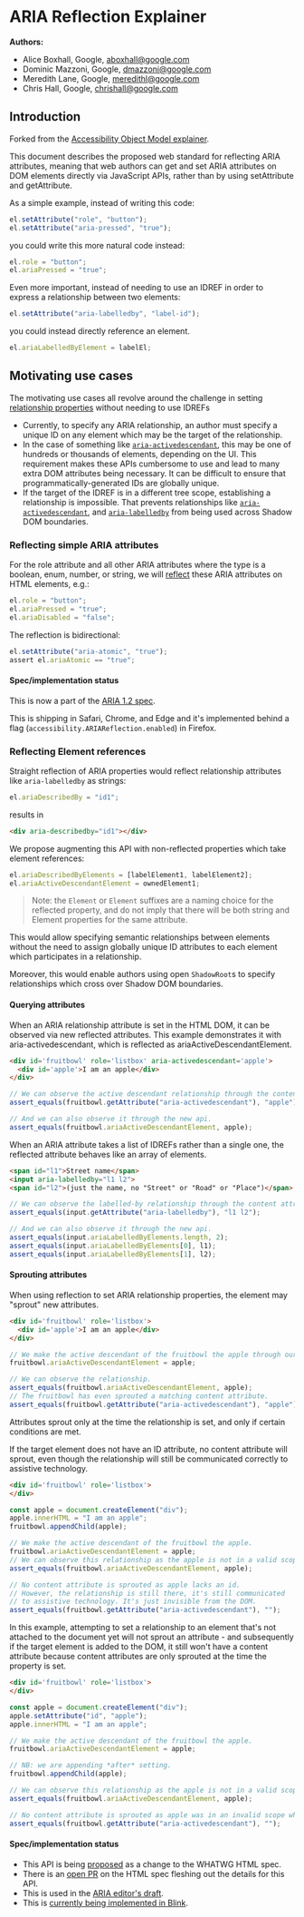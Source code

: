 # ARIA Reflection Explainer

**Authors:**

- Alice Boxhall, Google, aboxhall@google.com
- Dominic Mazzoni, Google, dmazzoni@google.com
- Meredith Lane, Google, meredithl@google.com
- Chris Hall, Google, chrishall@google.com

## Introduction

Forked from the [Accessibility Object Model explainer](explainer.md).

This document describes the proposed web standard for reflecting ARIA attributes,
meaning that web authors can get and set ARIA attributes on DOM elements directly
via JavaScript APIs, rather than by using setAttribute and getAttribute.

As a simple example, instead of writing this code:
```js
el.setAttribute("role", "button");
el.setAttribute("aria-pressed", "true");
```

you could write this more natural code instead:
```js
el.role = "button";
el.ariaPressed = "true";
```

Even more important, instead of needing to use an IDREF in order to
express a relationship between two elements:
```js
el.setAttribute("aria-labelledby", "label-id");
```

you could instead directly reference an element.
```js
el.ariaLabelledByElement = labelEl;
```

## Motivating use cases

The motivating use cases all revolve around the challenge in setting [relationship properties](https://www.w3.org/TR/wai-aria-1.1/#attrs_relationships) without needing to use IDREFs
   - Currently, to specify any ARIA relationship,
     an author must specify a unique ID on any element which may be the target
     of the relationship.
   - In the case of something like
     [`aria-activedescendant`](https://www.w3.org/TR/wai-aria-1.1/#aria-activedescendant),
     this may be one of hundreds or thousands of elements,
     depending on the UI.
     This requirement makes these APIs cumbersome to use
     and lead to many extra DOM attributes being necessary.
     It can be difficult to ensure that programmatically-generated IDs are globally unique.
   - If the target of the IDREF is in a different tree scope, establishing a
     relationship is impossible. That prevents relationships like
     [`aria-activedescendant`](https://www.w3.org/TR/wai-aria-1.1/#aria-activedescendant),
     and
     [`aria-labelledby`](https://www.w3.org/TR/wai-aria-1.1/#aria-labelledby)
     from being used across Shadow DOM boundaries.

### Reflecting simple ARIA attributes

For the role attribute and all other ARIA attributes where the type is a boolean,
enum, number, or string, we will
[reflect](https://html.spec.whatwg.org/multipage/common-dom-interfaces.html#reflect)
these ARIA attributes on HTML elements, e.g.:

```js
el.role = "button";
el.ariaPressed = "true";
el.ariaDisabled = "false";
```

The reflection is bidirectional:
```js
el.setAttribute("aria-atomic", "true");
assert el.ariaAtomic == "true";
```

#### Spec/implementation status

This is now a part of the [ARIA 1.2 spec](https://www.w3.org/TR/wai-aria-1.2/#idl-interface).

This is shipping in Safari, Chrome, and Edge and it's implemented behind a flag
(`accessibility.ARIAReflection.enabled`) in Firefox.

### Reflecting Element references

Straight reflection of ARIA properties
would reflect relationship attributes like `aria-labelledby` as strings:

```js
el.ariaDescribedBy = "id1";
```

results in

```html
<div aria-describedby="id1"></div>
```

We propose augmenting this API with non-reflected properties
which take element references:

```js
el.ariaDescribedByElements = [labelElement1, labelElement2];
el.ariaActiveDescendantElement = ownedElement1;
```

> Note: the `Element` or `Element` suffixes are a naming choice
> for the reflected property,
> and do not imply that there will be both string and Element properties
> for the same attribute.

This would allow specifying semantic relationships between elements
without the need to assign globally unique ID attributes to each element
which participates in a relationship.

Moreover, this would enable authors using open `ShadowRoot`s
to specify relationships which cross over Shadow DOM boundaries.

#### Querying attributes

When an ARIA relationship attribute is set in the HTML DOM, it can be observed
via new reflected attributes. This example demonstrates it with
aria-activedescendant, which is reflected as ariaActiveDescendantElement.

```html
<div id='fruitbowl' role='listbox' aria-activedescendant='apple'>
  <div id='apple'>I am an apple</div>
</div>
```

```js
// We can observe the active descendant relationship through the content attribute.
assert_equals(fruitbowl.getAttribute("aria-activedescendant"), "apple");

// And we can also observe it through the new api.
assert_equals(fruitbowl.ariaActiveDescendantElement, apple);
```

When an ARIA attribute takes a list of IDREFs rather than a single one,
the reflected attribute behaves like an array of elements.

```html
<span id="l1">Street name</span>
<input aria-labelledby="l1 l2">
<span id="l2">(just the name, no "Street" or "Road" or "Place")</span>
```

```js
// We can observe the labelled-by relationship through the content attribute.
assert_equals(input.getAttribute("aria-labelledby"), "l1 l2");

// And we can also observe it through the new api.
assert_equals(input.ariaLabelledByElements.length, 2);
assert_equals(input.ariaLabelledByElements[0], l1);
assert_equals(input.ariaLabelledByElements[1], l2);
```

#### Sprouting attributes

When using reflection to set ARIA relationship properties, the element may "sprout" new attributes.

```html
<div id='fruitbowl' role='listbox'>
  <div id='apple'>I am an apple</div>
</div>
```

```js
// We make the active descendant of the fruitbowl the apple through our new api.
fruitbowl.ariaActiveDescendantElement = apple;

// We can observe the relationship.
assert_equals(fruitbowl.ariaActiveDescendantElement, apple);
// The fruitbowl has even sprouted a matching content attribute.
assert_equals(fruitbowl.getAttribute("aria-activedescendant"), "apple");
```

Attributes sprout only at the time the relationship is set, and only if certain conditions are met.

If the target element does not
have an ID attribute, no content attribute will sprout, even though the relationship will still be
communicated correctly to assistive technology.

```html
<div id='fruitbowl' role='listbox'>
</div>
```

```js
const apple = document.createElement("div");
apple.innerHTML = "I am an apple";
fruitbowl.appendChild(apple);

// We make the active descendant of the fruitbowl the apple.
fruitbowl.ariaActiveDescendantElement = apple;
// We can observe this relationship as the apple is not in a valid scope.
assert_equals(fruitbowl.ariaActiveDescendantElement, apple);

// No content attribute is sprouted as apple lacks an id.
// However, the relationship is still there, it's still communicated
// to assistive technology. It's just invisible from the DOM.
assert_equals(fruitbowl.getAttribute("aria-activedescendant"), "");
```

In this example, attempting to set a relationship to an element that's not
attached to the document yet will not sprout an attribute - and subsequently
if the target element is added to the DOM, it still won't have a content
attribute because content attributes are only sprouted at the time
the property is set.

```html
<div id='fruitbowl' role='listbox'>
</div>
```

```js
const apple = document.createElement("div");
apple.setAttribute("id", "apple");
apple.innerHTML = "I am an apple";

// We make the active descendant of the fruitbowl the apple.
fruitbowl.ariaActiveDescendantElement = apple;

// NB: we are appending *after* setting.
fruitbowl.appendChild(apple);

// We can observe this relationship as the apple is not in a valid scope.
assert_equals(fruitbowl.ariaActiveDescendantElement, apple);

// No content attribute is sprouted as apple was in an invalid scope when set.
assert_equals(fruitbowl.getAttribute("aria-activedescendant"), "");
```



#### Spec/implementation status

- This API is being [proposed](https://github.com/whatwg/html/issues/3515)
  as a change to the WHATWG HTML spec.
- There is an [open PR](https://github.com/whatwg/html/pull/3917) on the HTML spec
  fleshing out the details for this API.
- This is used in the [ARIA editor's draft](https://w3c.github.io/aria/#AriaAttributes).
- This is [currently being implemented in Blink](https://www.chromestatus.com/feature/6244885579431936).
